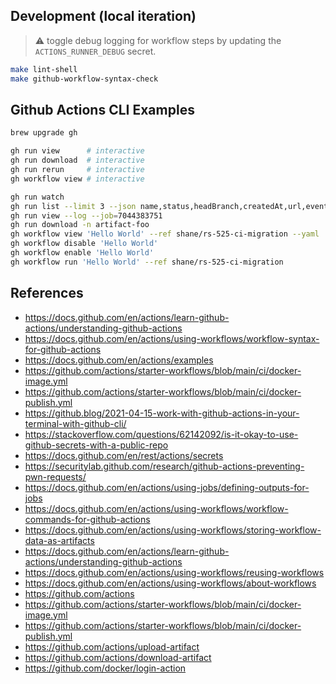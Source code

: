 Development (local iteration)
-----------------------------

> :warning: toggle debug logging for workflow steps by updating the
> `ACTIONS_RUNNER_DEBUG` secret.

```bash
make lint-shell
make github-workflow-syntax-check
```


Github Actions CLI Examples
---------------------------

```bash
brew upgrade gh

gh run view      # interactive
gh run download  # interactive
gh run rerun     # interactive
gh workflow view # interactive

gh run watch
gh run list --limit 3 --json name,status,headBranch,createdAt,url,event,conclusion
gh run view --log --job=7044383751
gh run download -n artifact-foo
gh workflow view 'Hello World' --ref shane/rs-525-ci-migration --yaml
gh workflow disable 'Hello World'
gh workflow enable 'Hello World'
gh workflow run 'Hello World' --ref shane/rs-525-ci-migration
```


References
----------

* https://docs.github.com/en/actions/learn-github-actions/understanding-github-actions
* https://docs.github.com/en/actions/using-workflows/workflow-syntax-for-github-actions
* https://docs.github.com/en/actions/examples
* https://github.com/actions/starter-workflows/blob/main/ci/docker-image.yml
* https://github.com/actions/starter-workflows/blob/main/ci/docker-publish.yml
* https://github.blog/2021-04-15-work-with-github-actions-in-your-terminal-with-github-cli/
* https://stackoverflow.com/questions/62142092/is-it-okay-to-use-github-secrets-with-a-public-repo
* https://docs.github.com/en/rest/actions/secrets
* https://securitylab.github.com/research/github-actions-preventing-pwn-requests/
* https://docs.github.com/en/actions/using-jobs/defining-outputs-for-jobs
* https://docs.github.com/en/actions/using-workflows/workflow-commands-for-github-actions
* https://docs.github.com/en/actions/using-workflows/storing-workflow-data-as-artifacts
* https://docs.github.com/en/actions/learn-github-actions/understanding-github-actions
* https://docs.github.com/en/actions/using-workflows/reusing-workflows
* https://docs.github.com/en/actions/using-workflows/about-workflows
* https://github.com/actions
* https://github.com/actions/starter-workflows/blob/main/ci/docker-image.yml
* https://github.com/actions/starter-workflows/blob/main/ci/docker-publish.yml
* https://github.com/actions/upload-artifact
* https://github.com/actions/download-artifact
* https://github.com/docker/login-action

